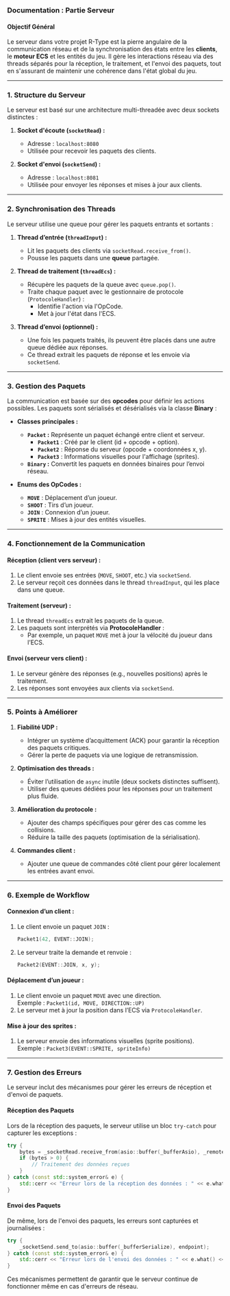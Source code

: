 ### Documentation : Partie Serveur

#### **Objectif Général**
Le serveur dans votre projet R-Type est la pierre angulaire de la communication réseau et de la synchronisation des états entre les **clients**, le **moteur ECS** et les entités du jeu. Il gère les interactions réseau via des threads séparés pour la réception, le traitement, et l'envoi des paquets, tout en s'assurant de maintenir une cohérence dans l'état global du jeu.

---

### **1. Structure du Serveur**
Le serveur est basé sur une architecture multi-threadée avec deux sockets distinctes :
1. **Socket d'écoute (`socketRead`) :**
   - Adresse : `localhost:8080`
   - Utilisée pour recevoir les paquets des clients.

2. **Socket d'envoi (`socketSend`) :**
   - Adresse : `localhost:8081`
   - Utilisée pour envoyer les réponses et mises à jour aux clients.

---

### **2. Synchronisation des Threads**
Le serveur utilise une queue pour gérer les paquets entrants et sortants :
1. **Thread d’entrée (`threadInput`) :**
   - Lit les paquets des clients via `socketRead.receive_from()`.
   - Pousse les paquets dans une **queue** partagée.

2. **Thread de traitement (`threadEcs`) :**
   - Récupère les paquets de la queue avec `queue.pop()`.
   - Traite chaque paquet avec le gestionnaire de protocole (`ProtocoleHandler`) :
     - Identifie l'action via l'OpCode.
     - Met à jour l'état dans l'ECS.

3. **Thread d’envoi (optionnel) :**
   - Une fois les paquets traités, ils peuvent être placés dans une autre queue dédiée aux réponses.
   - Ce thread extrait les paquets de réponse et les envoie via `socketSend`.

---

### **3. Gestion des Paquets**
La communication est basée sur des **opcodes** pour définir les actions possibles. Les paquets sont sérialisés et désérialisés via la classe **Binary** :
- **Classes principales :**
  - **`Packet` :** Représente un paquet échangé entre client et serveur.
    - **`Packet1`** : Créé par le client (id + opcode + option).
    - **`Packet2`** : Réponse du serveur (opcode + coordonnées x, y).
    - **`Packet3`** : Informations visuelles pour l'affichage (sprites).
  - **`Binary` :** Convertit les paquets en données binaires pour l’envoi réseau.

- **Enums des OpCodes :**
  - **`MOVE`** : Déplacement d’un joueur.
  - **`SHOOT`** : Tirs d’un joueur.
  - **`JOIN`** : Connexion d’un joueur.
  - **`SPRITE`** : Mises à jour des entités visuelles.

---

### **4. Fonctionnement de la Communication**
#### **Réception (client vers serveur) :**
1. Le client envoie ses entrées (`MOVE`, `SHOOT`, etc.) via `socketSend`.
2. Le serveur reçoit ces données dans le thread `threadInput`, qui les place dans une queue.

#### **Traitement (serveur) :**
1. Le thread `threadEcs` extrait les paquets de la queue.
2. Les paquets sont interprétés via **ProtocoleHandler** :
   - Par exemple, un paquet `MOVE` met à jour la vélocité du joueur dans l’ECS.

#### **Envoi (serveur vers client) :**
1. Le serveur génère des réponses (e.g., nouvelles positions) après le traitement.
2. Les réponses sont envoyées aux clients via `socketSend`.

---

### **5. Points à Améliorer**
1. **Fiabilité UDP :**
   - Intégrer un système d’acquittement (ACK) pour garantir la réception des paquets critiques.
   - Gérer la perte de paquets via une logique de retransmission.

2. **Optimisation des threads :**
   - Éviter l’utilisation de `async` inutile (deux sockets distinctes suffisent).
   - Utiliser des queues dédiées pour les réponses pour un traitement plus fluide.

3. **Amélioration du protocole :**
   - Ajouter des champs spécifiques pour gérer des cas comme les collisions.
   - Réduire la taille des paquets (optimisation de la sérialisation).

4. **Commandes client :**
   - Ajouter une queue de commandes côté client pour gérer localement les entrées avant envoi.

---

### **6. Exemple de Workflow**
#### **Connexion d’un client :**
1. Le client envoie un paquet `JOIN` :  
   ```cpp
   Packet1(42, EVENT::JOIN);
   ```
2. Le serveur traite la demande et renvoie :  
   ```cpp
   Packet2(EVENT::JOIN, x, y);
   ```

#### **Déplacement d’un joueur :**
1. Le client envoie un paquet `MOVE` avec une direction.  
   Exemple : `Packet1(id, MOVE, DIRECTION::UP)`
2. Le serveur met à jour la position dans l’ECS via `ProtocoleHandler`.

#### **Mise à jour des sprites :**
1. Le serveur envoie des informations visuelles (sprite positions).  
   Exemple : `Packet3(EVENT::SPRITE, spriteInfo)`

---

### **7. Gestion des Erreurs**

Le serveur inclut des mécanismes pour gérer les erreurs de réception et d'envoi de paquets.

#### **Réception des Paquets**

Lors de la réception des paquets, le serveur utilise un bloc `try-catch` pour capturer les exceptions :

```cpp
try {
    bytes = _socketRead.receive_from(asio::buffer(_bufferAsio), _remote_endpoint, 0, ignored_error);
    if (bytes > 0) {
        // Traitement des données reçues
    }
} catch (const std::system_error& e) {
    std::cerr << "Erreur lors de la réception des données : " << e.what() << std::endl;
}
```

#### **Envoi des Paquets**

De même, lors de l'envoi des paquets, les erreurs sont capturées et journalisées :

```cpp
try {
    _socketSend.send_to(asio::buffer(_bufferSerialize), endpoint);
} catch (const std::system_error& e) {
    std::cerr << "Erreur lors de l'envoi des données : " << e.what() << std::endl;
}
```

Ces mécanismes permettent de garantir que le serveur continue de fonctionner même en cas d'erreurs de réseau.